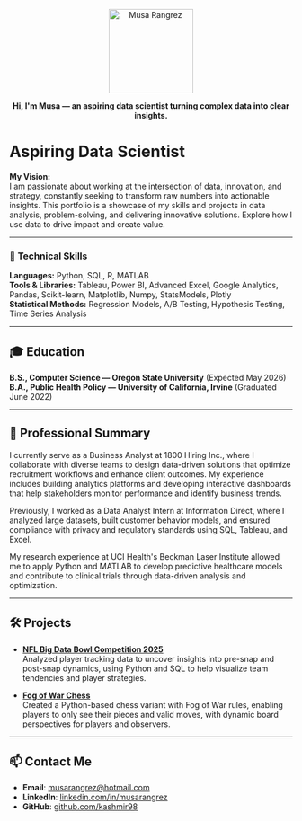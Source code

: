 <p align="center">
  <img src="https://avatars.githubusercontent.com/u/103617208?s=400&u=684e8468a67fd78f6bd3c264ed3fe2b74638e73a&v=4" width="150" height="150" alt="Musa Rangrez">
</p>

<p align="center">
  <b>Hi, I'm Musa — an aspiring data scientist turning complex data into clear insights.</b>
</p>

# Aspiring Data Scientist  

**My Vision:**  
I am passionate about working at the intersection of data, innovation, and strategy, constantly seeking to transform raw numbers into actionable insights. This portfolio is a showcase of my skills and projects in data analysis, problem-solving, and delivering innovative solutions. Explore how I use data to drive impact and create value.  

---

### 🔎 **Technical Skills**  
**Languages:** Python, SQL, R, MATLAB  
**Tools & Libraries:** Tableau, Power BI, Advanced Excel, Google Analytics, Pandas, Scikit-learn, Matplotlib, Numpy, StatsModels, Plotly  
**Statistical Methods:** Regression Models, A/B Testing, Hypothesis Testing, Time Series Analysis  

---

## 🎓 **Education**  
**B.S., Computer Science — Oregon State University** (Expected May 2026)  
**B.A., Public Health Policy — University of California, Irvine** (Graduated June 2022)  

---

## 💼 **Professional Summary**  
I currently serve as a Business Analyst at 1800 Hiring Inc., where I collaborate with diverse teams to design data-driven solutions that optimize recruitment workflows and enhance client outcomes. My experience includes building analytics platforms and developing interactive dashboards that help stakeholders monitor performance and identify business trends.  

Previously, I worked as a Data Analyst Intern at Information Direct, where I analyzed large datasets, built customer behavior models, and ensured compliance with privacy and regulatory standards using SQL, Tableau, and Excel.  

My research experience at UCI Health's Beckman Laser Institute allowed me to apply Python and MATLAB to develop predictive healthcare models and contribute to clinical trials through data-driven analysis and optimization.  

---

## 🛠 **Projects**  
- **[NFL Big Data Bowl Competition 2025](https://github.com/kashmir98/NFL-Big-Data-Bowl-2025)**  
  Analyzed player tracking data to uncover insights into pre-snap and post-snap dynamics, using Python and SQL to help visualize team tendencies and player strategies.  

- **[Fog of War Chess](https://github.com/kashmir98/Custom-Chess-Game)**  
  Created a Python-based chess variant with Fog of War rules, enabling players to only see their pieces and valid moves, with dynamic board perspectives for players and observers.  

---

## 📫 **Contact Me**  
- **Email**: [musarangrez@hotmail.com](mailto:musarangrez@hotmail.com)  
- **LinkedIn**: [linkedin.com/in/musarangrez](https://linkedin.com/in/musarangrez)  
- **GitHub**: [github.com/kashmir98](https://github.com/kashmir98)  
